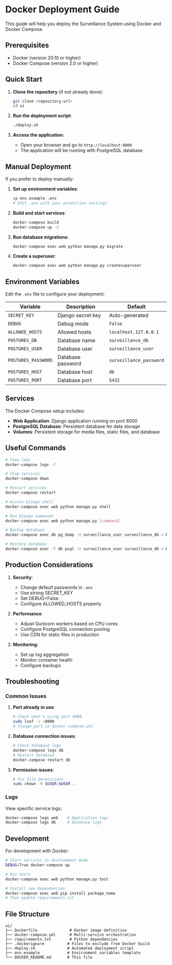 # Docker Deployment Guide

This guide will help you deploy the Surveillance System using Docker and Docker Compose.

## Prerequisites

- Docker (version 20.10 or higher)
- Docker Compose (version 2.0 or higher)

## Quick Start

1. **Clone the repository** (if not already done):
   ```bash
   git clone <repository-url>
   cd ui
   ```

2. **Run the deployment script**:
   ```bash
   ./deploy.sh
   ```

3. **Access the application**:
   - Open your browser and go to `http://localhost:8000`
   - The application will be running with PostgreSQL database

## Manual Deployment

If you prefer to deploy manually:

1. **Set up environment variables**:
   ```bash
   cp env.example .env
   # Edit .env with your production settings
   ```

2. **Build and start services**:
   ```bash
   docker-compose build
   docker-compose up -d
   ```

3. **Run database migrations**:
   ```bash
   docker-compose exec web python manage.py migrate
   ```

4. **Create a superuser**:
   ```bash
   docker-compose exec web python manage.py createsuperuser
   ```

## Environment Variables

Edit the `.env` file to configure your deployment:

| Variable | Description | Default |
|----------|-------------|---------|
| `SECRET_KEY` | Django secret key | Auto-generated |
| `DEBUG` | Debug mode | `False` |
| `ALLOWED_HOSTS` | Allowed hosts | `localhost,127.0.0.1` |
| `POSTGRES_DB` | Database name | `surveillance_db` |
| `POSTGRES_USER` | Database user | `surveillance_user` |
| `POSTGRES_PASSWORD` | Database password | `surveillance_password` |
| `POSTGRES_HOST` | Database host | `db` |
| `POSTGRES_PORT` | Database port | `5432` |

## Services

The Docker Compose setup includes:

- **Web Application**: Django application running on port 8000
- **PostgreSQL Database**: Persistent database for data storage
- **Volumes**: Persistent storage for media files, static files, and database

## Useful Commands

```bash
# View logs
docker-compose logs -f

# Stop services
docker-compose down

# Restart services
docker-compose restart

# Access Django shell
docker-compose exec web python manage.py shell

# Run Django commands
docker-compose exec web python manage.py [command]

# Backup database
docker-compose exec db pg_dump -U surveillance_user surveillance_db > backup.sql

# Restore database
docker-compose exec -T db psql -U surveillance_user surveillance_db < backup.sql
```

## Production Considerations

1. **Security**:
   - Change default passwords in `.env`
   - Use strong SECRET_KEY
   - Set DEBUG=False
   - Configure ALLOWED_HOSTS properly

2. **Performance**:
   - Adjust Gunicorn workers based on CPU cores
   - Configure PostgreSQL connection pooling
   - Use CDN for static files in production

3. **Monitoring**:
   - Set up log aggregation
   - Monitor container health
   - Configure backups

## Troubleshooting

### Common Issues

1. **Port already in use**:
   ```bash
   # Check what's using port 8000
   sudo lsof -i :8000
   # Change port in docker-compose.yml
   ```

2. **Database connection issues**:
   ```bash
   # Check database logs
   docker-compose logs db
   # Restart database
   docker-compose restart db
   ```

3. **Permission issues**:
   ```bash
   # Fix file permissions
   sudo chown -R $USER:$USER .
   ```

### Logs

View specific service logs:
```bash
docker-compose logs web    # Application logs
docker-compose logs db     # Database logs
```

## Development

For development with Docker:

```bash
# Start services in development mode
DEBUG=True docker-compose up

# Run tests
docker-compose exec web python manage.py test

# Install new dependencies
docker-compose exec web pip install package_name
# Then update requirements.txt
```

## File Structure

```
ui/
├── Dockerfile              # Docker image definition
├── docker-compose.yml      # Multi-service orchestration
├── requirements.txt        # Python dependencies
├── .dockerignore          # Files to exclude from Docker build
├── deploy.sh              # Automated deployment script
├── env.example            # Environment variables template
└── DOCKER_README.md       # This file
```

